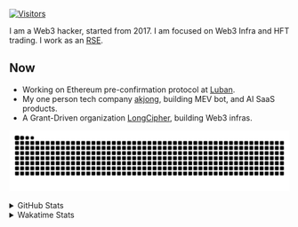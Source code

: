 <!-- markdownlint-disable MD041 MD010 MD033 -->
[![Visitors](https://api.visitorbadge.io/api/daily?path=Akagi201%2FAkagi201&label=Visitors%20Today&countColor=%2337d67a)](https://visitorbadge.io/status?path=Akagi201%2FAkagi201)

I am a Web3 hacker, started from 2017. I am focused on Web3 Infra and HFT trading.
I work as an [RSE](https://us-rse.org/about/what-is-an-rse/).

## Now

* Working on Ethereum pre-confirmation protocol at [Luban](https://github.com/lu-bann).
* My one person tech company [akjong](https://github.com/akjong), building MEV bot, and AI SaaS products.
* A Grant-Driven organization [LongCipher](https://github.com/longcipher), building Web3 infras.

[![github contribution grid snake animation](https://raw.githubusercontent.com/Akagi201/Akagi201/output/github-contribution-grid-snake.svg#gh-light-mode-only)](https://github.com/Akagi201)

<details>
<summary>GitHub Stats</summary>
  <a href="https://github.com/Akagi201"><img alt="Profile Detail" src="https://raw.githubusercontent.com/Akagi201/Akagi201/master/profile-summary-card-output/dracula/0-profile-details.svg" /></a>
  <a href="https://github.com/Akagi201"><img alt="Github Stats" src="https://raw.githubusercontent.com/Akagi201/Akagi201/master/profile-summary-card-output/dracula/3-stats.svg" /></a>
  <a href="https://github.com/Akagi201"><img alt="Lang By Commits" src="https://raw.githubusercontent.com/Akagi201/Akagi201/master/profile-summary-card-output/dracula/2-most-commit-language.svg" /></a>
</details>

<details>
<summary>Wakatime Stats</summary>
<br>

<!--START_SECTION:waka-->

```txt
From: 05 February 2025 - To: 12 February 2025

Total Time: 35 hrs 18 mins

Other              20 hrs 48 mins  ██████████████▓░░░░░░░░░░   58.92 %
Rust               6 hrs 16 mins   ████▒░░░░░░░░░░░░░░░░░░░░   17.78 %
sh                 2 hrs 18 mins   █▓░░░░░░░░░░░░░░░░░░░░░░░   06.56 %
Markdown           1 hr 30 mins    █░░░░░░░░░░░░░░░░░░░░░░░░   04.28 %
Python             1 hr 21 mins    █░░░░░░░░░░░░░░░░░░░░░░░░   03.87 %
TypeScript         1 hr 3 mins     ▓░░░░░░░░░░░░░░░░░░░░░░░░   03.02 %
TOML               53 mins         ▓░░░░░░░░░░░░░░░░░░░░░░░░   02.52 %
XML                18 mins         ▒░░░░░░░░░░░░░░░░░░░░░░░░   00.87 %
YAML               16 mins         ▒░░░░░░░░░░░░░░░░░░░░░░░░   00.76 %
INI                12 mins         ░░░░░░░░░░░░░░░░░░░░░░░░░   00.61 %
```

<!--END_SECTION:waka-->

</details>
